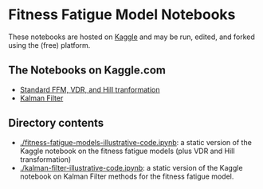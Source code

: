 Fitness Fatigue Model Notebooks
===================

These notebooks are hosted on [Kaggle](www.kaggle.com) and may be run, edited, and
forked using the (free) platform. 

## The Notebooks on Kaggle.com 

- [Standard FFM, VDR, and Hill tranformation](https://www.kaggle.com/baogorek/fitness-fatigue-models-illustrative-code)
- [Kalman Filter](https://www.kaggle.com/baogorek/kalman-filter-illustrative-code)


## Directory contents

- [./fitness-fatigue-models-illustrative-code.ipynb](./fitness-fatigue-models-illustrative-code.ipynb): a static version of the Kaggle notebook on the fitness fatigue models (plus VDR and Hill transformation)
- [./kalman-filter-illustrative-code.ipynb](./kalman-filter-illustrative-code.ipynb): a static version of the Kaggle notebook on Kalman Filter methods for the fitness fatigue model.


